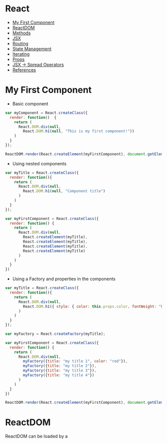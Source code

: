 <h1>React</h1>

<!-- TOC -->

- [My First Component](#my-first-component)
- [ReactDOM](#reactdom)
- [Methods](#methods)
- [JSX](#jsx)
- [Routing](#routing)
- [State Management](#state-management)
- [Iterating](#iterating)
- [Props](#props)
- [JSX -> Spread Operators](#jsx---spread-operators)
- [References](#references)

<!-- /TOC -->

<!--------------- FIRST COMPONENT --------------->
# My First Component
- Basic component
```js
var myComponent = React.createClass({
  render: function()  {
    return (
      React.DOM.div(null,
        React.DOM.h1(null, "This is my first component!"))
    )
  }
});

ReactDOM.render(React.createElement(myFirstComponent), document.getElementById("app"));
```
- Using nested components
```js
var myTitle = React.createClass({
  render: function(){
    return (
      React.DOM.div(null, 
        React.DOM.h1(null, "Component title")
      )
    )
  }
});

var myFirstComponent = React.createClass({
  render: function() {
    return (
      React.DOM.div(null,
        React.createElement(myTitle),
        React.createElement(myTitle),
        React.createElement(myTitle),
        React.createElement(myTitle)
      )
    )
  }
})
```
- Using a Factory and properties in the components
```js
var myTitle = React.createClass({
  render: function(){
    return (
      React.DOM.div(null, 
        React.DOM.h1({ style: { color: this.props.color, fontWeight: "bold"}}, this.props.title)
      )
    )
  }
});

var myFactory = React.createFactory(myTitle);

var myFirstComponent = React.createClass({
  render: function() {
    return (
      React.DOM.div(null,
        myFactory({title: "my title 1", color: "red"}),
        myFactory({title: "my title 2"}),
        myFactory({title: "my title 3"}),
        myFactory({title: "my title 4"})                
      )
    )
  }
})

ReactDOM.render(React.createElement(myFirstComponent), document.getElementById("app"));
```

<!--------------- REACT DOM --------------->
# ReactDOM
ReactDOM can be loaded by a <script> tag, ES6 with npm (import ReactDOM from 'react-dom') or with ES5 node.js (var ReactDOM = require('react-dom')).

- **render**: Render a React element into the DOM in the supplied container and return a reference to the component
```js
ReactDOM.render(
    element,
    container,
    [callback]
)
```
Without JSX
```js
ReactDOM.render(Render.createElement(app), document.getElementBy('app'))
```
With JSX
```js
ReactDOM.render(<App />, document.getElementBy('app'))
```

<!--------------- METHODS --------------->
# Methods
- **createClass**: Create a component class.
```js
const app = React.createClass({
    render() {
        return (
            <div></div>
        )
    }
})
```
- **createElement**: Create and return a new React element of the given type (a tag name or a React component type).
```js
React.createElement(
    type,
    [properties],
    [...children]
)
```
- **createFactory**: Return a function that produces React elements of a given type (a tag name or a React component type).
```js
React.createFactory(type)
```

<!--------------- JSX --------------->
# JSX
JSX element is just syntactic sugar for calling *React.createElement(...)*
- Without JSX
```js
var app = React.createClass({
  render: function (){
    return (
      React.DOM.div(null, 
        React.DOM.h1({ style: { color: this.props.color, fontWeight: 'bold'}}, this.props.title)
      )
    )
  }
})
```
- With JSX
```js
var app = React.createClass({
  render: function () {
    let style = {color: this.props.color, fontWeight: 'bold'};
    return (
      <div>
        <h1 style={style}>
          {this.props.title}
        </h1>
      </div>
    )
  }
})
```

<!--------------- ROUTING --------------->
# Routing
- HashRouter: encapsulates behavior
- Match
- BrowserRouter
- Link

# State Management
- getInitialState()
- setState()
- forceUpdate(): know it but not used it

# Iterating

# Props

# JSX -> Spread Operators

<!--------------- REFERENCES --------------->
# References
- [React](https://facebook.github.io/react/)
- [Complete Intro to React v2 (feat. Router v4 and Redux) - Frontend Masters](https://frontendmasters.com/courses/complete-intro-react/)
